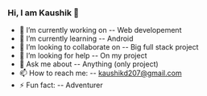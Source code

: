 ### Hi, I am Kaushik 👋

- 🔭 I’m currently working on -- Web developement
- 🌱 I’m currently learning -- Android
- 👯 I’m looking to collaborate on -- Big full stack project
- 🤔 I’m looking for help -- On my project
- 💬 Ask me about -- Anything (only project)
- 📫 How to reach me: -- kaushikd207@gmail.com
- ⚡ Fun fact: -- Adventurer
